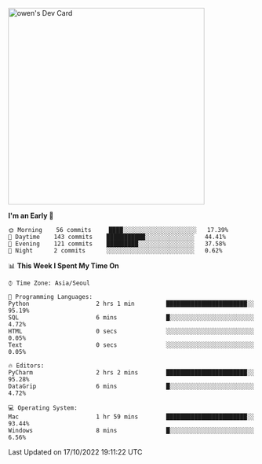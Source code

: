 <a href="https://app.daily.dev/owen_9066"><img src="https://api.daily.dev/devcards/51e5c69f10114f2abe0ae390c27b0828.png?r=hyb" width="400" alt="owen's Dev Card"/></a>

 
 <!--START_SECTION:waka-->
**I'm an Early 🐤** 

```text
🌞 Morning    56 commits     ████░░░░░░░░░░░░░░░░░░░░░   17.39% 
🌆 Daytime    143 commits    ███████████░░░░░░░░░░░░░░   44.41% 
🌃 Evening    121 commits    █████████░░░░░░░░░░░░░░░░   37.58% 
🌙 Night      2 commits      ░░░░░░░░░░░░░░░░░░░░░░░░░   0.62%

```


📊 **This Week I Spent My Time On** 

```text
⌚︎ Time Zone: Asia/Seoul

💬 Programming Languages: 
Python                   2 hrs 1 min         ███████████████████████░░   95.19% 
SQL                      6 mins              █░░░░░░░░░░░░░░░░░░░░░░░░   4.72% 
HTML                     0 secs              ░░░░░░░░░░░░░░░░░░░░░░░░░   0.05% 
Text                     0 secs              ░░░░░░░░░░░░░░░░░░░░░░░░░   0.05%

🔥 Editors: 
PyCharm                  2 hrs 2 mins        ███████████████████████░░   95.28% 
DataGrip                 6 mins              █░░░░░░░░░░░░░░░░░░░░░░░░   4.72%

💻 Operating System: 
Mac                      1 hr 59 mins        ███████████████████████░░   93.44% 
Windows                  8 mins              █░░░░░░░░░░░░░░░░░░░░░░░░   6.56%

```


 Last Updated on 17/10/2022 19:11:22 UTC
<!--END_SECTION:waka-->
